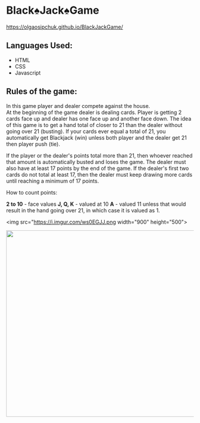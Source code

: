 # __Black♠️Jack♠️Game__

https://olgaosipchuk.github.io/BlackJackGame/


## Languages Used:
  
  * HTML
  * CSS
  * Javascript
  

## Rules of the game:

In this game player and dealer compete against the house.  
At the beginning of the game dealer is dealing cards. Player is getting 2 cards face up and dealer has one face up and another face down. 
The idea of this game is to get a hand total of closer to 21 than the dealer without going over 21 (busting). If your cards ever equal a total of 21, you automatically get Blackjack (win) unless both player and the dealer get 21 then player push (tie).

If the player or the dealer's points total more than 21, then whoever reached that amount is automatically busted and loses the game. The dealer must also have at least 17 points by the end of the game. If the dealer's first two cards do not total at least 17, then the dealer must keep drawing more cards until reaching a minimum of 17 points.

How to count points:

**2 to 10** - face values
**J, Q, K** - valued at 10
**A** - valued 11 unless that would result in the hand going over 21, in which case it is valued as 1.



<img src="https://i.imgur.com/ws0EGJJ.png width="900" height="500">
                                                                  
                                                                  
<img src="https://i.imgur.com/jTnZFSJ.png" width="900" height="500">
